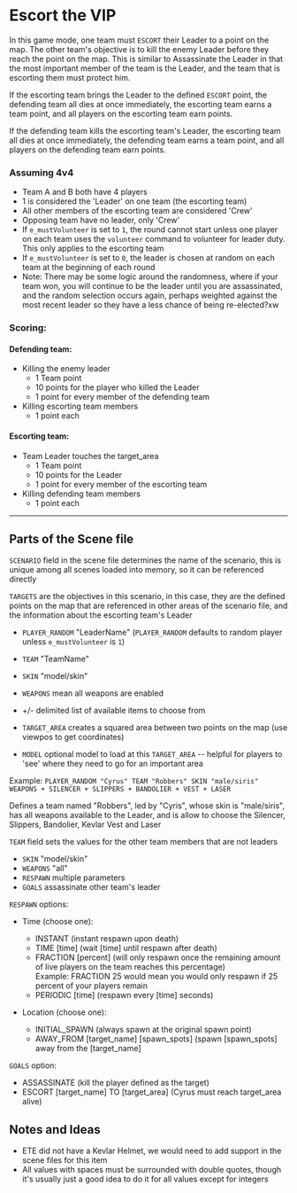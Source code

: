 # Escort the VIP

In this game mode, one team must `ESCORT` their Leader to a point on the map.  The other team's objective is to kill the enemy Leader before they reach the point on the map.  This is similar to Assassinate the Leader in that the most important member of the team is the Leader, and the team that is escorting them must protect him.

If the escorting team brings the Leader to the defined `ESCORT` point, the defending team all dies at once immediately, the escorting team earns a team point, and all players on the escorting team earn points.

If the defending team kills the escorting team's Leader, the escorting team all dies at once immediately, the defending team earns a team point, and all players on the defending team earn points.

### Assuming 4v4

* Team A and B both have 4 players
* 1 is considered the 'Leader' on one team (the escorting team)
* All other members of the escorting team are considered 'Crew'
* Opposing team have no leader, only 'Crew'
* If `e_mustVolunteer` is set to `1`, the round cannot start unless one player on each team uses the `volunteer` command to volunteer for leader duty.  This only applies to the escorting team
* If `e_mustVolunteer` is set to `0`, the leader is chosen at random on each team at the beginning of each round
* Note: There may be some logic around the randomness, where if your team won, you will continue to be the leader until you are assassinated, and the random selection occurs again, perhaps weighted against the most recent leader so they have a less chance of being re-elected?xw

### Scoring:

#### Defending team:
* Killing the enemy leader
    * 1 Team point
    * 10 points for the player who killed the Leader
    * 1 point for every member of the defending team
* Killing escorting team members
    * 1 point each

#### Escorting team:
* Team Leader touches the target_area
    * 1 Team point
    * 10 points for the Leader
    * 1 point for every member of the escorting team
* Killing defending team members
    * 1 point each

---

## Parts of the Scene file

`SCENARIO` field in the scene file determines the name of the scenario, this is unique among all scenes loaded into memory, so it can be referenced directly

`TARGETS` are the objectives in this scenario, in this case, they are the defined points on the map that are referenced in other areas of the scenario file, and the information about the escorting team's Leader
* `PLAYER_RANDOM` "LeaderName" (`PLAYER_RANDOM` defaults to random player unless `e_mustVolunteer` is `1`)
* `TEAM` "TeamName" 
* `SKIN` "model/skin" 
* `WEAPONS` mean all weapons are enabled 
* +/- delimited list of available items to choose from

* `TARGET_AREA` creates a squared area between two points on the map (use viewpos to get coordinates)
* `MODEL` optional model to load at this `TARGET_AREA` -- helpful for players to 'see' where they need to go for an important area


Example: `PLAYER_RANDOM "Cyrus" TEAM "Robbers" SKIN "male/siris" WEAPONS + SILENCER + SLIPPERS + BANDOLIER + VEST + LASER`


Defines a team named "Robbers", led by "Cyris", whose skin is "male/siris", has all weapons available to the Leader, and is allow to choose the Silencer, Slippers, Bandolier, Kevlar Vest and Laser

`TEAM` field sets the values for the other team members that are not leaders
* `SKIN` "model/skin"
* `WEAPONS` "all"
* `RESPAWN` multiple parameters
* `GOALS` assassinate other team's leader

`RESPAWN` options:

* Time (choose one):
    * INSTANT (instant respawn upon death)
    * TIME [time] (wait [time] until respawn after death)
    * FRACTION [percent] (will only respawn once the remaining amount of live players on the team reaches this percentage)  
Example: FRACTION 25 would mean you would only respawn if 25 percent of your players remain
    * PERIODIC [time] (respawn every [time] seconds)

* Location (choose one):
    * INITIAL_SPAWN (always spawn at the original spawn point)
    * AWAY_FROM [target_name] [spawn_spots] (spawn [spawn_spots] away from the [target_name]

`GOALS` option:
* ASSASSINATE (kill the player defined as the target)
* ESCORT [target_name] TO [target_area] (Cyrus must reach target_area alive)

## Notes and Ideas

* ETE did not have a Kevlar Helmet, we would need to add support in the scene files for this item
* All values with spaces must be surrounded with double quotes, though it's usually just a good idea to do it for all values except for integers
